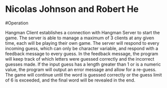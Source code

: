 # Nicolas Johnson and Robert He

#Operation

Hangman Client establishes a connection with Hangman Server to start the game. The server is able to manage a maximum of 3 clients at any given time, each will be playing their own game. The server will respond to every incoming guess, which can only be character variable, and respond with a feedback message to every guess. In the feedback message, the program will keep track of which letters were guessed correctly and the incorrect guesses made. If the input guess has a length greater than 1 or is a numeric value, the program will output an error message and allow for a re-guess. The game will continue until the word is guessed correctly or the guess limit of 6 is exceeded, and the final word will be revealed in the end.





